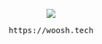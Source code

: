 <p align="center">
<img src="https://lanyard.woosh.wtf/api/359324997707366402" />
</p>
<pre align="center">
https://woosh.tech
</pre>
